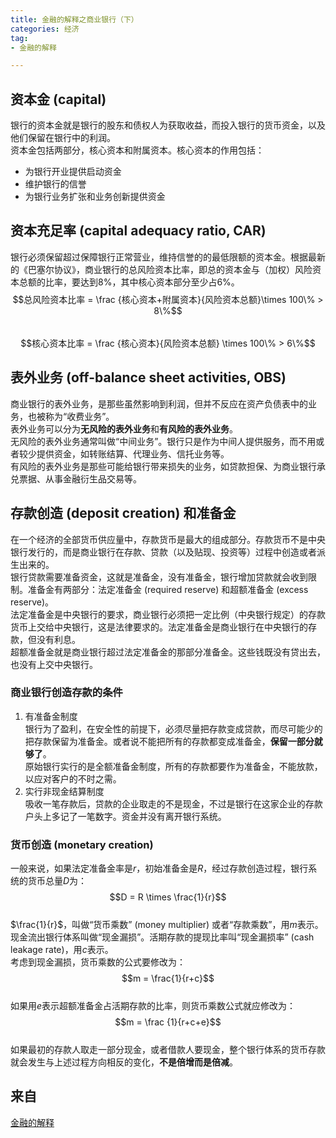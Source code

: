 ```yaml
---
title: 金融的解释之商业银行（下）   
categories: 经济  
tag:    
- 金融的解释  

---
```

       
## 资本金 (capital)  
银行的资本金就是银行的股东和债权人为获取收益，而投入银行的货币资金，以及他们保留在银行中的利润。  
资本金包括两部分，核心资本和附属资本。核心资本的作用包括：  

- 为银行开业提供启动资金  
- 维护银行的信誉  
- 为银行业务扩张和业务创新提供资金  

## 资本充足率 (capital adequacy ratio, CAR)  
银行必须保留超过保障银行正常营业，维持信誉的的最低限额的资本金。根据最新的《巴塞尔协议》，商业银行的总风险资本比率，即总的资本金与（加权）风险资本总额的比率，要达到8%，其中核心资本部分至少占6%。  
$$总风险资本比率 = \frac {核心资本+附属资本}{风险资本总额}\times 100\% > 8\%$$    
$$核心资本比率 = \frac {核心资本}{风险资本总额} \times 100\% > 6\%$$  

## 表外业务 (off-balance sheet activities, OBS)   
商业银行的表外业务，是那些虽然影响到利润，但并不反应在资产负债表中的业务，也被称为“收费业务”。  
表外业务可以分为**无风险的表外业务**和**有风险的表外业务**。  
无风险的表外业务通常叫做“中间业务”。银行只是作为中间人提供服务，而不用或者较少提供资金，如转账结算、代理业务、信托业务等。  
有风险的表外业务是那些可能给银行带来损失的业务，如贷款担保、为商业银行承兑票据、从事金融衍生品交易等。  
## 存款创造 (deposit creation) 和准备金  
在一个经济的全部货币供应量中，存款货币是最大的组成部分。存款货币不是中央银行发行的，而是商业银行在存款、贷款（以及贴现、投资等）过程中创造或者派生出来的。  
银行贷款需要准备资金，这就是准备金，没有准备金，银行增加贷款就会收到限制。准备金有两部分：法定准备金 (required reserve) 和超额准备金 (excess reserve)。  
法定准备金是中央银行的要求，商业银行必须把一定比例（中央银行规定）的存款货币上交给中央银行，这是法律要求的。法定准备金是商业银行在中央银行的存款，但没有利息。  
超额准备金就是商业银行超过法定准备金的那部分准备金。这些钱既没有贷出去，也没有上交中央银行。  
### 商业银行创造存款的条件  
1. 有准备金制度  
    银行为了盈利，在安全性的前提下，必须尽量把存款变成贷款，而尽可能少的把存款保留为准备金。或者说不能把所有的存款都变成准备金，**保留一部分就够了**。  
    原始银行实行的是全额准备金制度，所有的存款都要作为准备金，不能放款，以应对客户的不时之需。    
2. 实行非现金结算制度  
    吸收一笔存款后，贷款的企业取走的不是现金，不过是银行在这家企业的存款户头上多记了一笔数字。资金并没有离开银行系统。    

### 货币创造 (monetary creation)  
一般来说，如果法定准备金率是$r$，初始准备金是$R$，经过存款创造过程，银行系统的货币总量$D$为：  
$$D = R \times \frac{1}{r}$$    
$\frac{1}{r}$，叫做“货币乘数” (money multiplier) 或者“存款乘数”，用$m$表示。  
现金流出银行体系叫做“现金漏损”。活期存款的提现比率叫“现金漏损率” (cash leakage rate)，用$c$表示。  
考虑到现金漏损，货币乘数的公式要修改为：  
$$m = \frac{1}{r+c}$$    
如果用$e$表示超额准备金占活期存款的比率，则货币乘数公式就应修改为：  
$$m = \frac {1}{r+c+e}$$  
如果最初的存款人取走一部分现金，或者借款人要现金，整个银行体系的货币存款就会发生与上述过程方向相反的变化，**不是倍增而是倍减**。 
## 来自
[金融的解释](https://book.douban.com/subject/26032227/)
